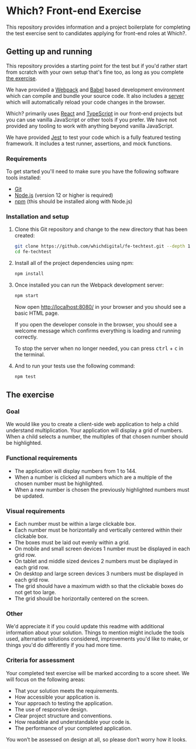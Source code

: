 # Which? Front-end Exercise

This repository provides information and a project boilerplate for completing the test exercise sent to candidates applying for front-end roles at Which?.

## Getting up and running

This repository provides a starting point for the test but if you'd rather start from scratch with your own setup that's fine too, as long as you complete [the exercise](#the-exercise).

We have provided a [Webpack] and [Babel] based development environment which can compile and bundle your source code. It also includes a [server] which will automatically reload your code changes in the browser.

Which? primarily uses [React] and [TypeScript] in our front-end projects but you can use vanilla JavaScript or other tools if you prefer. We have not provided any tooling to work with anything beyond vanilla JavaScript.

We have provided [Jest] to test your code which is a fully featured testing framework. It includes a test runner, assertions, and mock functions.

[React]: https://reactjs.org/
[TypeScript]: https://www.typescriptlang.org/
[Webpack]: https://webpack.js.org/
[Babel]: https://babeljs.io/
[server]: https://github.com/webpack/webpack-dev-server
[Jest]: https://jestjs.io/

### Requirements

To get started you'll need to make sure you have the following software tools installed:

- [Git](https://git-scm.com/)
- [Node.js](https://nodejs.org/en/) (version 12 or higher is required)
- [npm](http://npmjs.com/) (this should be installed along with Node.js)

### Installation and setup

1. Clone this Git repository and change to the new directory that has been created:

    ```sh
    git clone https://github.com/whichdigital/fe-techtest.git --depth 1
    cd fe-techtest
    ```

2. Install all of the project dependencies using npm:

    ```sh
    npm install
    ```

3. Once installed you can run the Webpack development server:

    ```sh
    npm start
    ```

    Now open [http://localhost:8080/](http://localhost:8080/) in your browser and you should see a basic HTML page. 
    
    If you open the developer console in the browser, you should see a welcome message which confirms everything is loading and running correctly.

    To stop the server when no longer needed, you can press <kbd>ctrl</kbd> + <kbd>c</kbd> in the terminal.

4. And to run your tests use the following command:

    ```sh
    npm test
    ```

## The exercise

### Goal

We would like you to create a client-side web application to help a child understand multiplication. Your application will display a grid of numbers. When a child selects a number, the multiples of that chosen number should be highlighted.

### Functional requirements

- The application will display numbers from 1 to 144.
- When a number is clicked all numbers which are a multiple of the chosen number must be highlighted.
- When a new number is chosen the previously highlighted numbers must be updated.

### Visual requirements

- Each number must be within a large clickable box.
- Each number must be horizontally and vertically centered within their clickable box.
- The boxes must be laid out evenly within a grid.
- On mobile and small screen devices 1 number must be displayed in each grid row.
- On tablet and middle sized devices 2 numbers must be displayed in each grid row.
- On desktop and large screen devices 3 numbers must be displayed in each grid row.
- The grid should have a maximum width so that the clickable boxes do not get too large.
- The grid should be horizontally centered on the screen.

### Other

We'd appreciate it if you could update this readme with additional information about your solution. Things to mention might include the tools used, alternative solutions considered, improvements you'd like to make, or things you'd do differently if you had more time.

### Criteria for assessment

Your completed test exercise will be marked according to a score sheet. We will focus on the following areas:

* That your solution meets the requirements.
* How accessible your application is.
* Your approach to testing the application.
* The use of responsive design.
* Clear project structure and conventions.
* How readable and understandable your code is.
* The performance of your completed application.

You won’t be assessed on design at all, so please don’t worry how it looks.
